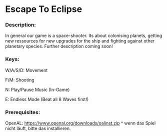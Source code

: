 # Escape To Eclipse

### Description:
In general our game is a space-shooter. Its about colonising planets, getting new ressources for new upgrades for the ship and fighting against other planetary species. Further description coming soon!

### Keys:

W/A/S/D: Movement

F/M: Shooting

N: Play/Pause Music (In-Game)

E: Endless Mode
(Beat all 8 Waves first!)

### Prerequisites: 

OpenAL: https://www.openal.org/downloads/oalinst.zip
^ wenn das Spiel nicht läuft, bitte das installieren.

